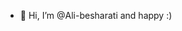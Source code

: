 - 👋 Hi, I’m @Ali-besharati and happy :)


<!---
Ali-besharati/Ali-besharati is a ✨ special ✨ repository because its `README.md` (this file) appears on your GitHub profile.
You can click the Preview link to take a look at your changes.
--->

